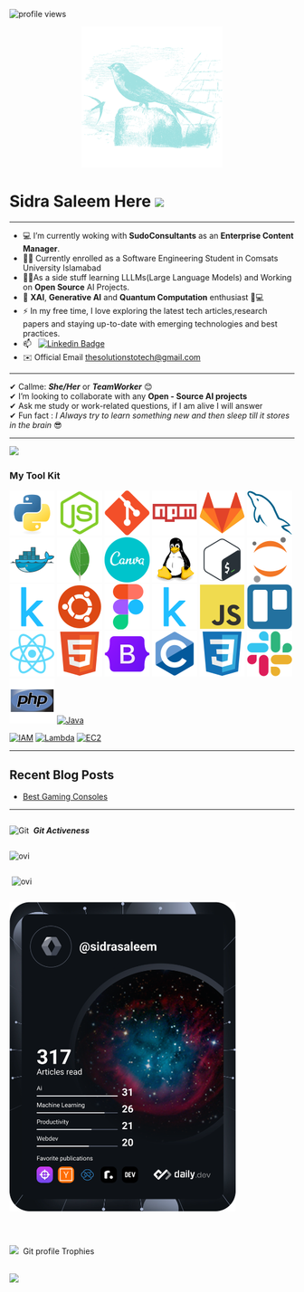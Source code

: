 ![profile views](https://komarev.com/ghpvc/?username=sidrasaleem296&label=PROFILE+VIEWS)
<div id="header" align="center">
  <img src="/asset/ababeel.svg" width="250"/>
</div>                                                            
<h1>
  Sidra Saleem Here
  <img src="https://media.giphy.com/media/hvRJCLFzcasrR4ia7z/giphy.gif" width="30px"/>
</h1>   
<hr>

- 💻 I’m currently woking with **SudoConsultants** as an **Enterprise Content Manager**.
- 👩‍💻 Currently enrolled as a Software Engineering Student in Comsats University Islamabad
- 👩‍💻As a side stuff learning LLLMs(Large Language Models) and Working on **Open Source** AI Projects.
- 🤖 **XAI**, **Generative AI** and **Quantum Computation** enthusiast 🧠💻
- ⚡ In my free time, I love exploring the latest tech articles,research papers and staying up-to-date with emerging technologies and best practices.
- 📫 &nbsp; [![Linkedin Badge](https://img.shields.io/badge/-Sidra-blue?style=flat&logo=Linkedin&logoColor=white)](https://www.linkedin.com/in/sidra-saleem-5134911b5)
- ✉️ Official Email [thesolutionstotech@gmail.com](mailto:thesolutionstotech@gmail.com)
<hr>

✔ Callme: ***She/Her*** or ***TeamWorker*** 😊 <br>
✔ I’m looking to collaborate with any **Open - Source AI projects**<br>
✔ Ask me study or work-related questions, if I am alive I will answer<br>
✔ Fun fact : *I Always try to learn something new and then sleep till it stores in the brain* 😎
<hr>
<img src="https://media.giphy.com/media/iY8CRBdQXODJSCERIr/giphy.gif" width="30px"> <h3>My Tool Kit</h3>

![Python](/asset/python.svg) ![Node.js](/asset/nodejs.svg) ![Git](/asset/git.svg) ![Npm](/asset/npm.svg) ![GitLab](/asset/gitlab.svg) ![MySQL](/asset/mysql.svg) ![Docker](/asset/docker.svg) ![MongoDB](/asset/mongodb.svg) ![Canva](/asset/canva.svg) ![Linux](/asset/linux.svg) ![bash](/asset/bash.svg) ![jupyter](/asset/jupyter.svg) ![kaggle](/asset/kaggle.svg) ![ubuntu](/asset/ubuntu.svg) ![Figma](/asset/figma.svg) ![Kaggle](/asset/kaggle.svg) ![Javascript](/asset/javascript.svg) ![Trello](/asset/trello.svg) ![React JS](/asset/reactjs.svg) ![Html](/asset/html.svg) ![Bootstrap](/asset/bootstrap.svg) ![C](/asset/c.svg) ![CSS](/asset/css.svg) ![Slack](/asset/slack.svg) ![php](/asset/php.svg) [![Java](https://img.shields.io/badge/Java-007396?style=for-the-badge&logo=java&logoColor=white)](https://www.java.com/)

[![IAM](https://img.shields.io/badge/AWS-IAM-F58021?style=flat&logo=amazon-aws&logoColor=white)](https://aws.amazon.com/iam/)
[![Lambda](https://img.shields.io/badge/AWS-Lambda-FF9900?style=flat&logo=amazon-aws&logoColor=white)](https://aws.amazon.com/lambda/)
[![EC2](https://img.shields.io/badge/AWS-EC2-232F3E?style=flat&logo=amazon-aws&logoColor=white)](https://aws.amazon.com/ec2/)


<hr>

## Recent Blog Posts

<!-- BLOG-POST-LIST:START -->
- [Best Gaming Consoles](https://solutionstotech.com/?p=22)

<hr>

<!DOCTYPE html>
<html>
<!-- <body>
    <div style="display: flex; flex-direction: column; align-items: flex-start;">
        <p>
            <img src="https://media.giphy.com/media/W5eoZHPpUx9sapR0eu/giphy.gif" width="30px" alt="Git"/>
            &nbsp;<i><b>Git Activeness</b></i>
        </p>
        <p>
            <img src="https://github-readme-stats.vercel.app/api/top-langs?username=SidraSaleem296&show_icons=true&locale=en&layout=compact&theme=radical" alt="ovi" />
        </p>
        <p>
            &nbsp;<img src="https://github-readme-stats.vercel.app/api?username=SidraSaleem296&show_icons=true&locale=en&theme=chartreuse-dark" alt="ovi" width="410" />
        </p>
        <br>
        <hr>
        <p align="center">
            <img src="https://media.giphy.com/media/QaMcXSekUWx7aogAUr/giphy.gif" width="30" />
            &nbsp;Git profile Trophies
        </p>
        <br>
        <img src="https://github-profile-trophy.vercel.app/?username=SidraSaleem296&theme=juicyfresh&no-bg=true" />
    </div>
</body> -->
<div style="display: flex; flex-direction: column; align-items: flex-start;">
    <p>
      <img src="https://media.giphy.com/media/W5eoZHPpUx9sapR0eu/giphy.gif" width="30px" alt="Git" />
      &nbsp;<i><b>Git Activeness</b></i>
    </p>
    <p>
      <img src="https://github-readme-stats.vercel.app/api/top-langs?username=SidraSaleem296&show_icons=true&locale=en&layout=compact&theme=radical" alt="ovi" />
    </p>
    <p>
      &nbsp;<img src="https://github-readme-stats.vercel.app/api?username=SidraSaleem296&show_icons=true&locale=en&theme=chartreuse-dark" alt="ovi" width="410" />
    </p>
    <p>
      <a href="https://app.daily.dev/sidrasaleem296"><img src="https://github.com/sidrasaleem296/sidrasaleem296/blob/main/devcard.svg" width="400" alt="Sidra Saleem's Dev Card" /></a>
    </p>
    <hr>
    <p align="center">
      <img src="https://media.giphy.com/media/QaMcXSekUWx7aogAUr/giphy.gif" width="30" />
      &nbsp;Git profile Trophies
    </p>
    <br>
    <img src="https://github-profile-trophy.vercel.app/?username=SidraSaleem296&theme=juicyfresh&no-bg=true" />
  </div>
</body>
</html>

